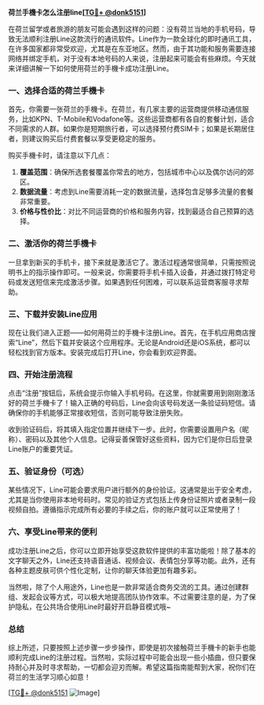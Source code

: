**荷兰手機卡怎么注册line[[TG💪+ @donk5151](https://t.me/s/donk5151)]**

在荷兰留学或者旅游的朋友可能会遇到这样的问题：没有荷兰当地的手机号码，导致无法顺利注册Line这款流行的通讯软件。Line作为一款全球化的即时通讯工具，在许多国家都非常受欢迎，尤其是在东亚地区。然而，由于其功能和服务需要连接网络并绑定手机，对于没有本地号码的人来说，注册起来可能会有些麻烦。今天就来详细讲解一下如何使用荷兰的手機卡成功注册Line。

### 一、选择合适的荷兰手機卡

首先，你需要一张荷兰的手機卡。在荷兰，有几家主要的运营商提供移动通信服务，比如KPN、T-Mobile和Vodafone等。这些运营商都有各自的套餐计划，适合不同需求的人群。如果你是短期旅行者，可以选择预付费SIM卡；如果是长期居住者，则建议购买后付费套餐以享受更稳定的服务。

购买手機卡时，请注意以下几点：

1. **覆盖范围**：确保所选套餐覆盖你常去的地方，包括城市中心以及偶尔访问的郊区。
2. **数据流量**：考虑到Line需要消耗一定的数据流量，选择包含足够多流量的套餐非常重要。
3. **价格与性价比**：对比不同运营商的价格和服务内容，找到最适合自己预算的选择。

### 二、激活你的荷兰手機卡

一旦拿到新买的手机卡，接下来就是激活它了。激活过程通常很简单，只需按照说明书上的指示操作即可。一般来说，你需要将手机卡插入设备，并通过拨打特定号码或发送短信来完成激活步骤。如果遇到任何困难，可以联系运营商客服寻求帮助。

### 三、下载并安装Line应用

现在让我们进入正题——如何用荷兰的手機卡注册Line。首先，在手机应用商店搜索“Line”，然后下载并安装这个应用程序。无论是Android还是iOS系统，都可以轻松找到官方版本。安装完成后打开Line，你会看到欢迎界面。

### 四、开始注册流程

点击“注册”按钮后，系统会提示你输入手机号码。在这里，你就需要用到刚刚激活好的荷兰手機卡了！输入正确的号码后，Line会向该号码发送一条验证码短信。请确保你的手机能够正常接收短信，否则可能导致注册失败。

收到验证码后，将其填入指定位置并继续下一步。此时，你需要设置用户名（昵称）、密码以及其他个人信息。记得妥善保管好这些资料，因为它们是你日后登录Line账户的重要凭证。

### 五、验证身份（可选）

某些情况下，Line可能会要求用户进行额外的身份验证。这通常是出于安全考虑，尤其是当你使用非本地号码时。常见的验证方式包括上传身份证照片或者录制一段视频自拍。遵循指示完成所有必要的手续之后，你的账户就可以正常使用了！

### 六、享受Line带来的便利

成功注册Line之后，你可以立即开始享受这款软件提供的丰富功能啦！除了基本的文字聊天之外，Line还支持语音通话、视频会议、表情包分享等功能。此外，还有各种主题皮肤可供个性化定制，让你的聊天体验更加有趣多彩。

当然啦，除了个人用途外，Line也是一款非常适合商务交流的工具。通过创建群组、发起会议等方式，可以极大地提高团队协作效率。不过需要注意的是，为了保护隐私，在公共场合使用Line时最好开启静音模式哦~

### 总结

综上所述，只要按照上述步骤一步步操作，即使是初次接触荷兰手機卡的新手也能顺利完成Line的注册过程。当然啦，实际过程中可能会出现一些小插曲，但只要保持耐心并及时寻求帮助，一切都会迎刃而解。希望这篇指南能帮到大家，祝你们在荷兰的生活学习顺心如意！

[[TG💪+ @donk5151](https://t.me/s/donk5151) ![Image](https://i.postimg.cc/rwNCRYN7/Snipaste-2025-04-30-17-27-05.png)]